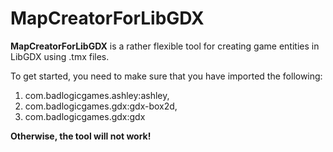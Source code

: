 # MapCreatorForLibGDX

**MapCreatorForLibGDX** is a rather flexible tool for creating game entities in LibGDX using .tmx files. 

To get started, you need to make sure that you have imported the following: 
1) com.badlogicgames.ashley:ashley, 
2) com.badlogicgames.gdx:gdx-box2d,
3) com.badlogicgames.gdx:gdx

**Otherwise, the tool will not work!**

